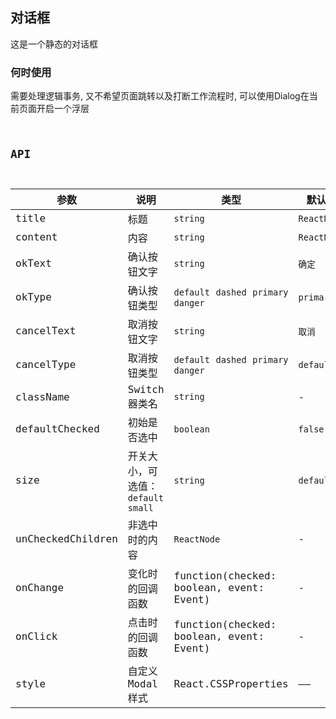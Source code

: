 ## 对话框
这是一个静态的对话框

### 何时使用
需要处理逻辑事务, 又不希望页面跳转以及打断工作流程时, 可以使用Dialog在当前页面开启一个浮层

<code
  src="./demo.tsx"
  desc="基本对话框"
/>

## API

| 参数 | 说明 | 类型 | 默认值 |
| --- | --- | --- | --- |
| title| 	标题	| `string` | `ReactNode` |	——
| content |	内容 |	`string` | `ReactNode`	| ——
| okText|	确认按钮文字	| `string` |	`确定`
| okType |	确认按钮类型 |	`default`  `dashed`  `primary`  `danger` |	`primary`
| cancelText |	取消按钮文字	| `string` |	`取消`
| cancelType |	取消按钮类型	| `default`  `dashed`  `primary`  `danger` | `default`
| className | Switch 器类名 | `string` | - |
| defaultChecked | 初始是否选中 | `boolean` | `false` |
| size | 开关大小，可选值：`default` `small` | `string` | `default` |
| unCheckedChildren | 非选中时的内容 | `ReactNode` | - |
| onChange | 变化时的回调函数 | function(checked: boolean, event: Event) | - |
| onClick | 点击时的回调函数 | function(checked: boolean, event: Event) | - |
| style |	自定义 Modal 样式	| React.CSSProperties |	——
